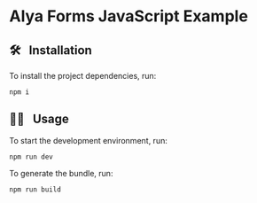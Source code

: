 # Alya Forms JavaScript Example

## 🛠️ &nbsp; Installation

To install the project dependencies, run:

```
npm i
```

## 🏃🏻 &nbsp; Usage

To start the development environment, run:

```
npm run dev
```

To generate the bundle, run:

```
npm run build
```
